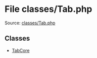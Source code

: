 File classes/Tab.php
=========

Source: [classes/Tab.php](https://github.com/PrestaShop/PrestaShop/blob/1.5.0.2/classes/Tab.php)


Classes
-------

* [TabCore](class.TabCore.md)

